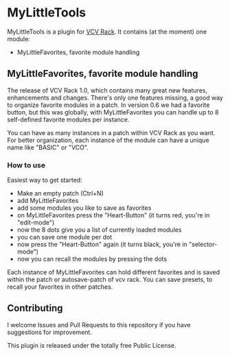 
# MyLittleTools

MyLittleTools is a plugin for [VCV Rack](https://vcvrack.com). It
contains (at the moment) one module:

* MyLittleFavorites, favorite module handling

## MyLittleFavorites, favorite module handling

The release of VCV Rack 1.0, which contains many great new features, enhancements and changes. 
There's only one features missing, a good way to organize favorite modules in a patch.
In version 0.6 we had a favorite button, but this was globally, with MyLittleFavorites
you can handle up to 8 self-defined favorite modules per instance.

You can have as many instances in a patch within VCV Rack as you want. For better organization,
each instance of the module can have a unique name like "BASIC" or "VCO".

### How to use

Easiest way to get started:

* Make an empty patch (Ctrl+N)
* add MyLittleFavorites
* add some modules you like to save as favorites
* on MyLittleFavorites press the "Heart-Button" (it turns red, you're in "edit-mode")
* now the 8 dots give you a list of currently loaded modules
* you can save one module per dot
* now press the "Heart-Button" again (it turns black, you're in "selector-mode")
* now you can recall the modules by pressing the dots

Each instance of MyLittleFavorites can hold different favorites and is saved within the patch or autosave-patch of vcv rack.
You can save presets, to recall your favorites in other patches.

## Contributing

I welcome Issues and Pull Requests to this repository if you have
suggestions for improvement. 

This plugin is released under the totally free Public License.
